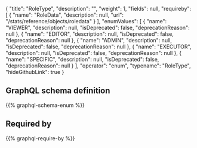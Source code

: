 {
  "title": "RoleType",
  "description": "",
  "weight": 1,
  "fields": null,
  "requireby": [
    {
      "name": "RoleData",
      "description": null,
      "url": "/stats/reference/objects/roledata"
    }
  ],
  "enumValues": [
    {
      "name": "VIEWER",
      "description": null,
      "isDeprecated": false,
      "deprecationReason": null
    },
    {
      "name": "EDITOR",
      "description": null,
      "isDeprecated": false,
      "deprecationReason": null
    },
    {
      "name": "ADMIN",
      "description": null,
      "isDeprecated": false,
      "deprecationReason": null
    },
    {
      "name": "EXECUTOR",
      "description": null,
      "isDeprecated": false,
      "deprecationReason": null
    },
    {
      "name": "SPECIFIC",
      "description": null,
      "isDeprecated": false,
      "deprecationReason": null
    }
  ],
  "operator": "enum",
  "typename": "RoleType",
  "hideGithubLink": true
}
## GraphQL schema definition

{{% graphql-schema-enum %}}

## Required by

{{% graphql-require-by %}}
